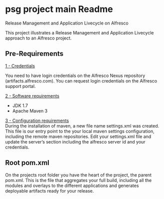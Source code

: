 psg project main Readme
===

Release Management and Application Livecycle on Alfresco

This project illustrates a Release Management and Application Livecycle approach to an Alfresco project.

Pre-Requirements
-------
 
<u>1 - Credentials</u><br/>

You need to have login credentials on the Alfresco Nexus repository (artifacts.alfresco.com). You can request login credentials on the Alfresco support portal.

<u>2 - Software requirements</u><br/>
<ul>
<li>JDK 1.7 </li>
<li>Apache Maven 3</li>
</ul>

<u>3 - Configuration requirements</u><br/>
During the installation of maven, a new file name settings.xml was created. This file is our entry point to the your local maven settings configuration, including the remote maven repositories.
Edit your settings.xml file and update the server’s section including the alfresco server id and your credentials.



Root pom.xml
-------
On the projects root folder you have the heart of the project, the parent pom.xml. This is the file that aggregates your full build, including all the modules and overlays to the different applications and generates deployable artifacts ready for your release.


